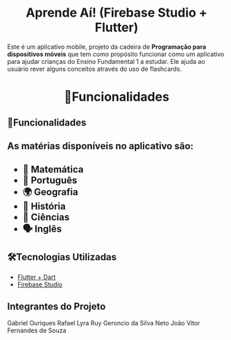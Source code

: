 # <h1 align = "center">Aprende Aí! (Firebase Studio + Flutter)</h1>

Este é um aplicativo mobile, projeto da cadeira de **Programação para dispositivos móveis** que tem como propósito funcionar como um aplicativo para ajudar crianças do Ensino Fundamental 1 a estudar. Ele ajuda ao usuário rever alguns conceitos através do uso de flashcards. 

## <h1 align = "center">🚀Funcionalidades </h1>

## 🚀Funcionalidades

<h2>As matérias disponíveis no aplicativo são: <h2>

- 📐 Matemática
- 📖 Português
- 🌍 Geografia
- 🏰 História
- 🔬 Ciências
- 🗣️ Inglês

## 🛠️Tecnologias Utilizadas

- [Flutter + Dart](https://docs.flutter.dev/)
- [Firebase Studio](https://firebase.studio/)

## Integrantes do Projeto

<p>
  Gabriel Ouriques Rafael Lyra
  Ruy Geroncio da Silva Neto
  João Vitor Fernandes de Souza
</p>
